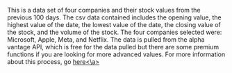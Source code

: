 This is a data set of four companies and their stock values from the previous 100 days.  The csv data contained includes the opening value, the highest value of the date, the lowest value of the date, the closing value of the stock, and the volume of the stock.  The four companies selected were: Microsoft, Apple, Meta, and Netflix.  The data is pulled from the alpha vantage API, which is free for the data pulled but there are some premium functions if you are looking for more advanced values.  For more information about this process, go <a href="https://micsport13.github.io/stat386-projects/2022/10/18/first-post.html">here<\a>